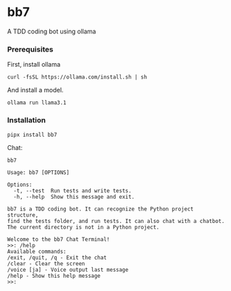 # bb7
A TDD coding bot using ollama

### Prerequisites

First, install ollama

```
curl -fsSL https://ollama.com/install.sh | sh
```

And install a model.

```
ollama run llama3.1
```

### Installation
```
pipx install bb7
```

Chat:

```
bb7
```

```
Usage: bb7 [OPTIONS]

Options:
  -t, --test  Run tests and write tests.
  -h, --help  Show this message and exit.
```


```
bb7 is a TDD coding bot. It can recognize the Python project structure,
find the tests folder, and run tests. It can also chat with a chatbot.
The current directory is not in a Python project.
```


```
Welcome to the bb7 Chat Terminal!
>>: /help
Available commands:
/exit, /quit, /q - Exit the chat
/clear - Clear the screen
/voice [ja] - Voice output last message
/help - Show this help message
>>: 
```
